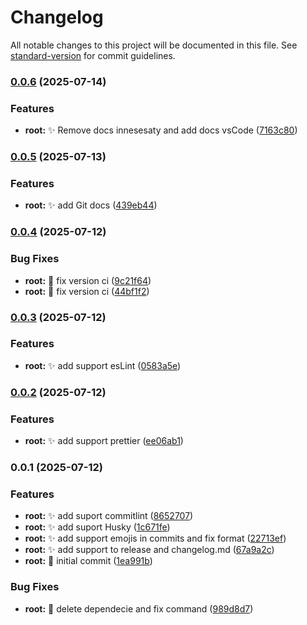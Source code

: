 # Changelog

All notable changes to this project will be documented in this file. See [standard-version](https://github.com/conventional-changelog/standard-version) for commit guidelines.

### [0.0.6](https://github.com/jasvdev/docs/compare/v0.0.5...v0.0.6) (2025-07-14)


### Features

* **root:** :sparkles: Remove docs innesesaty and add docs vsCode ([7163c80](https://github.com/jasvdev/docs/commit/7163c80f78b1f2f557f1b46e626275b24b6baee7))

### [0.0.5](https://github.com/jasvdev/docs/compare/v0.0.4...v0.0.5) (2025-07-13)


### Features

* **root:** :sparkles: add Git docs ([439eb44](https://github.com/jasvdev/docs/commit/439eb449ce29ec85336d46e2ea1f9efba2e7f884))

### [0.0.4](https://github.com/jasvdev/docs/compare/v0.0.3...v0.0.4) (2025-07-12)


### Bug Fixes

* **root:** :bug: fix version ci ([9c21f64](https://github.com/jasvdev/docs/commit/9c21f6473400eb536fb3f31f16131630d52ca02e))
* **root:** :bug: fix version ci ([44bf1f2](https://github.com/jasvdev/docs/commit/44bf1f2f9c205d5de87cb856a63a3c1f0a1643c8))

### [0.0.3](https://github.com/jasvdev/docs/compare/v0.0.2...v0.0.3) (2025-07-12)


### Features

* **root:** :sparkles: add support esLint ([0583a5e](https://github.com/jasvdev/docs/commit/0583a5e4b43d1dae5fe651afe3478b694414e79d))

### [0.0.2](https://github.com/jasvdev/docs/compare/v0.0.1...v0.0.2) (2025-07-12)


### Features

* **root:** :sparkles: add support prettier ([ee06ab1](https://github.com/jasvdev/docs/commit/ee06ab1cc968cce022641bbcc089dfde9c486713))

### 0.0.1 (2025-07-12)


### Features

* **root:** :sparkles: add suport commitlint ([8652707](https://github.com/jasvdev/docs/commit/865270738d252cab58496cb9e17324b45ab951be))
* **root:** :sparkles: add suport Husky ([1c671fe](https://github.com/jasvdev/docs/commit/1c671fe38df552d1cf7e5ed49c6c9d3846dfc214))
* **root:** :sparkles: add support emojis in commits and fix format ([22713ef](https://github.com/jasvdev/docs/commit/22713ef4dd850073e51fff0e7294880b45117f5c))
* **root:** :sparkles: add support to release and changelog.md ([67a9a2c](https://github.com/jasvdev/docs/commit/67a9a2ce84fd1ee3f7f554155df3438b7453d891))
* **root:** :tada: initial commit ([1ea991b](https://github.com/jasvdev/docs/commit/1ea991b52b41630de643b3aa839fa5466c6c9c7f))


### Bug Fixes

* **root:** :bug: delete dependecie and fix command ([989d8d7](https://github.com/jasvdev/docs/commit/989d8d7971ce272903294984f7ac0db8f8d52c5c))
